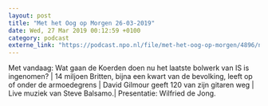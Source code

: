 ```yaml
---
layout: post
title: "Met het Oog op Morgen 26-03-2019"
date: Wed, 27 Mar 2019 00:12:59 +0100
category: podcast
externe_link: "https://podcast.npo.nl/file/met-het-oog-op-morgen/4896/nporadio1_met-het-oog-op-morgen_20190327_met-het-oog-op-morgen-26-03-2019_BWN59H.mp3"
---
```


Met vandaag: Wat gaan de Koerden doen nu het laatste bolwerk van IS is ingenomen? | 14 miljoen Britten, bijna een kwart van de bevolking, leeft op of onder de armoedegrens | David Gilmour geeft 120 van zijn gitaren weg | Live muziek van Steve Balsamo.| Presentatie: Wilfried de Jong.
